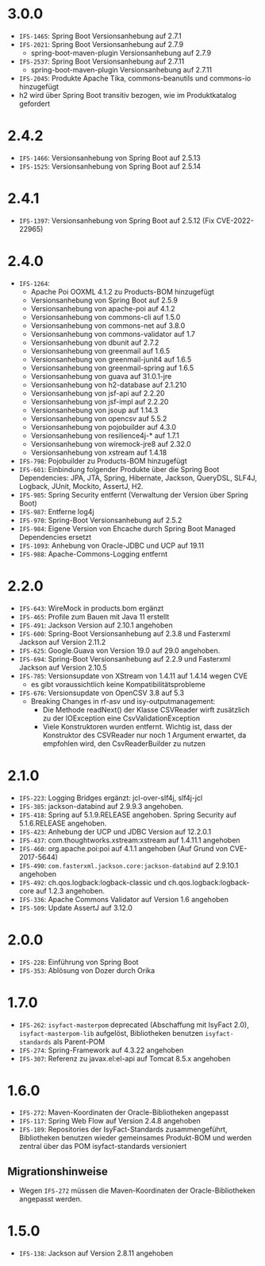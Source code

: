 # 3.0.0
- `IFS-1465`: Spring Boot Versionsanhebung auf 2.7.1
- `IFS-2021`: Spring Boot Versionsanhebung auf 2.7.9
    - spring-boot-maven-plugin Versionsanhebung auf 2.7.9
- `IFS-2537`: Spring Boot Versionsanhebung auf 2.7.11
    - spring-boot-maven-plugin Versionsanhebung auf 2.7.11
- `IFS-2045`: Produkte Apache Tika, commons-beanutils und commons-io hinzugefügt
- h2 wird über Spring Boot transitiv bezogen, wie im Produktkatalog gefordert

# 2.4.2
- `IFS-1466`: Versionsanhebung von Spring Boot auf 2.5.13
- `IFS-1525`: Versionsanhebung von Spring Boot auf 2.5.14

# 2.4.1
- `IFS-1397`: Versionsanhebung von Spring Boot auf 2.5.12 (Fix CVE-2022-22965)

# 2.4.0
- `IFS-1264`:
    - Apache Poi OOXML 4.1.2 zu Products-BOM hinzugefügt
    - Versionsanhebung von Spring Boot auf 2.5.9
    - Versionsanhebung von apache-poi auf 4.1.2
    - Versionsanhebung von commons-cli auf 1.5.0
    - Versionsanhebung von commons-net auf 3.8.0
    - Versionsanhebung von commons-validator auf 1.7
    - Versionsanhebung von dbunit auf 2.7.2
    - Versionsanhebung von greenmail auf 1.6.5
    - Versionsanhebung von greenmail-junit4 auf 1.6.5
    - Versionsanhebung von greenmail-spring auf 1.6.5
    - Versionsanhebung von guava auf 31.0.1-jre
    - Versionsanhebung von h2-database auf 2.1.210
    - Versionsanhebung von jsf-api auf 2.2.20
    - Versionsanhebung von jsf-impl auf 2.2.20
    - Versionsanhebung von jsoup auf 1.14.3
    - Versionsanhebung von opencsv auf 5.5.2
    - Versionsanhebung von pojobuilder auf 4.3.0
    - Versionsanhebung von resilience4j-* auf 1.7.1
    - Versionsanhebung von wiremock-jre8 auf 2.32.0
    - Versionsanhebung von xstream auf 1.4.18
- `IFS-798`: Pojobuilder zu Products-BOM hinzugefügt
- `IFS-601`: Einbindung folgender Produkte über die Spring Boot Dependencies: JPA, JTA, Spring, Hibernate, Jackson,
  QueryDSL, SLF4J, Logback, JUnit, Mockito, AssertJ, H2.
- `IFS-985`: Spring Security entfernt (Verwaltung der Version über Spring Boot)
- `IFS-987`: Entferne log4j
- `IFS-970`: Spring-Boot Versionsanhebung auf 2.5.2
- `IFS-984`: Eigene Version von Ehcache durch Spring Boot Managed Dependencies ersetzt
- `IFS-1093`: Anhebung von Oracle-JDBC und UCP auf 19.11
- `IFS-988`: Apache-Commons-Logging entfernt

# 2.2.0
- `IFS-643`: WireMock in products.bom ergänzt
- `IFS-465`: Profile zum Bauen mit Java 11 erstellt
- `IFS-491`: Jackson Version auf 2.10.1 angehoben
- `IFS-600`: Spring-Boot Versionsanhebung auf 2.3.8 und Fasterxml Jackson auf Version 2.11.2
- `IFS-625`: Google.Guava von Version 19.0 auf 29.0 angehoben.
- `IFS-694`: Spring-Boot Versionsanhebung auf 2.2.9 und Fasterxml Jackson auf Version 2.10.5
- `IFS-785`: Versionsupdate von XStream von 1.4.11 auf 1.4.14 wegen CVE
    - es gibt voraussichtlich keine Kompatibilitätsprobleme
- `IFS-676`: Versionsupdate von OpenCSV 3.8 auf 5.3
    - Breaking Changes in rf-asv und isy-outputmanagement:
        - Die Methode readNext() der Klasse CSVReader wirft zusätzlich zu der IOException eine CsvValidationException
        - Viele Konstruktoren wurden entfernt. Wichtig ist, dass der Konstruktor des CSVReader nur noch 1 Argument
          erwartet, da empfohlen wird, den CsvReaderBuilder zu nutzen

# 2.1.0
- `IFS-223`: Logging Bridges ergänzt: jcl-over-slf4j, slf4j-jcl
- `IFS-385`: jackson-databind auf 2.9.9.3 angehoben.
- `IFS-418`: Spring auf 5.1.9.RELEASE angehoben. Spring Security auf 5.1.6.RELEASE angehoben.
- `IFS-423`: Anhebung der UCP und JDBC Version auf 12.2.0.1
- `IFS-437`: com.thoughtworks.xstream:xstream auf 1.4.11.1 angehoben
- `IFS-460`: org.apache.poi:poi auf 4.1.1 angehoben (Auf Grund von CVE-2017-5644)
- `IFS-490`: `com.fasterxml.jackson.core:jackson-databind` auf 2.9.10.1 angehoben
- `IFS-492`: ch.qos.logback:logback-classic und ch.qos.logback:logback-core auf 1.2.3 angehoben.
- `IFS-336`: Apache Commons Validator auf Version 1.6 angehoben
- `IFS-509`: Update AssertJ auf 3.12.0

# 2.0.0
- `IFS-228`: Einführung von Spring Boot
- `IFS-353`: Ablösung von Dozer durch Orika

# 1.7.0
- `IFS-262`: `isyfact-masterpom` deprecated (Abschaffung mit IsyFact 2.0), `isyfact-masterpom-lib` aufgelöst,
  Bibliotheken benutzen `isyfact-standards` als Parent-POM
- `IFS-274`: Spring-Framework auf 4.3.22 angehoben
- `IFS-307`: Referenz zu javax.el:el-api auf Tomcat 8.5.x angehoben

# 1.6.0
- `IFS-272`: Maven-Koordinaten der Oracle-Bibliotheken angepasst
- `IFS-117`: Spring Web Flow auf Version 2.4.8 angehoben
- `IFS-189`: Repositories der IsyFact-Standards zusammengeführt, Bibliotheken benutzen wieder gemeinsames Produkt-BOM
  und werden zentral über das POM isyfact-standards versioniert
## Migrationshinweise
- Wegen `IFS-272` müssen die Maven-Koordinaten der Oracle-Bibliotheken angepasst werden.

# 1.5.0
- `IFS-138`: Jackson auf Version 2.8.11 angehoben
